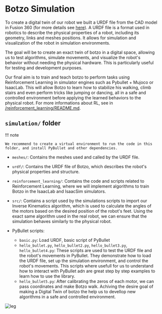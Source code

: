 # Botzo Simulation

To create a digital twin of our robot we built a URDF file from the CAD model in Fusion 360 (for more details see [here](https://github.com/IERoboticsAILab/botzo/tree/main/CAD_files/URDF%20file)). A URDF file is a format used in robotics to describe the physical properties of a robot, including its geometry, links and meshes positions. It allows for simulation and visualization of the robot in simulation environments.

The goal will be to create an exact twin of botzo in a digital space, allowing us to test algorithms, simulate movements, and visualize the robot's behavior without needing the physical hardware. This is particularly useful for testing and development purposes.

Our final aim is to train and teach botzo to perform tasks using Reinforcement Learning in simulator engines such as Pybullet + Mujoco or IsaacLab. This will allow Botzo to learn how to stabilize his walking, climb stairs and even perform tricks like jumping or dancing, all in a safe and controlled environment before applying the learned behaviors to the physical robot. For more informations about RL, see in [/reinforcement_learning/README.md](https://github.com/IERoboticsAILab/botzo/tree/main/simulation/reinforcement_learning).

## `simulation/` folder

!!! note

    We recommend to create a virtual environment to run the code in this folder, and install PyBullet and other dependencies.

- `meshes/`: Contains the meshes used and called by the URDF file.
- `urdf/`: Contains the URDF file of Botzo, which describes the robot's physical properties and structure.
- `reinforcement_learning/`: Contains the code and scripts related to Reinforcement Learning, where we will implement algorithms to train Botzo in the IsaacLab and IsaacSim simulators.
- `src/`: Contains a script used by the simulations scripts to import our Inverse Kinematics algorithm, which is used to calculate the angles of the motors based on the desired position of the robot's feet. Using the exact same algorithm used in the real robot, we can ensure that the simulation behaves similarly to the physical robot.

- PyBullet scripts:
  - `basic.py`: Load URDF, basic script of PyBullet
  - `hello_bullet.py`, `hello_bullet2.py`, `hello_bullet3.py`, `hello_bullet4.py`: These scripts are used to test the URDF file and the robot's movements in PyBullet. They demonstrate how to load the URDF file, set up the simulation environment, and control the robot's movements. This scripts where usefull for us to understand how to interact with PyBullet adn are great step by step examples to learn how to use the library.
  - `hello_bullet5.py`: After calibrating the zeros of each motor, we can pass coordinates and make Botzo walk. Achiving the desire goal of making a Digital Twin of botzo the help us to devellop new algorithms in a safe and controlled environment.

![leg](../assets/gifs/pybullet_digitaltwin.gif)
